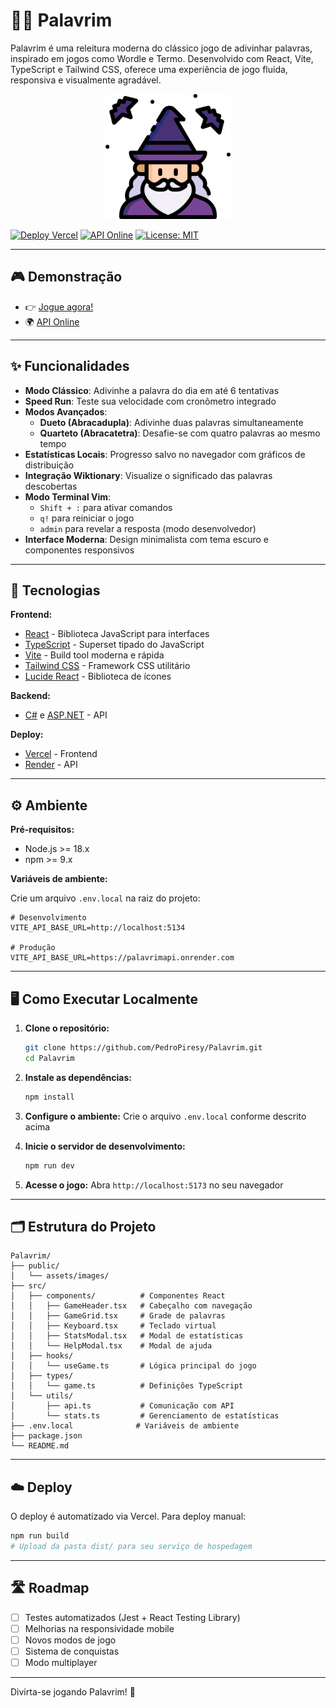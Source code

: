 # 🧙‍♂️ Palavrim

Palavrim é uma releitura moderna do clássico jogo de adivinhar palavras, inspirado em jogos como Wordle e Termo. Desenvolvido com React, Vite, TypeScript e Tailwind CSS, oferece uma experiência de jogo fluida, responsiva e visualmente agradável.

<p align="center">
  <img src="public/assets/images/Palavrim.png" alt="Logo do Palavrim" width="200" />
</p>

[![Deploy Vercel](https://img.shields.io/badge/deploy-vercel-brightgreen?logo=vercel)](https://palavrim.vercel.app)
[![API Online](https://img.shields.io/badge/api-onrender-blue?logo=dotnet)](https://palavrimapi.onrender.com)
[![License: MIT](https://img.shields.io/badge/license-MIT-yellow.svg)](LICENSE)

---

## 🎮 Demonstração

- 👉 [Jogue agora!](https://palavrim.vercel.app)
- 🌍 [API Online](https://palavrimapi.onrender.com)

---

## ✨ Funcionalidades

- **Modo Clássico**: Adivinhe a palavra do dia em até 6 tentativas
- **Speed Run**: Teste sua velocidade com cronômetro integrado
- **Modos Avançados**:
  - **Dueto (Abracadupla)**: Adivinhe duas palavras simultaneamente
  - **Quarteto (Abracatetra)**: Desafie-se com quatro palavras ao mesmo tempo
- **Estatísticas Locais**: Progresso salvo no navegador com gráficos de distribuição
- **Integração Wiktionary**: Visualize o significado das palavras descobertas
- **Modo Terminal Vim**:
  - `Shift + :` para ativar comandos
  - `q!` para reiniciar o jogo
  - `admin` para revelar a resposta (modo desenvolvedor)
- **Interface Moderna**: Design minimalista com tema escuro e componentes responsivos

---

## 🚀 Tecnologias

**Frontend:**
- [React](https://reactjs.org/) - Biblioteca JavaScript para interfaces
- [TypeScript](https://www.typescriptlang.org/) - Superset tipado do JavaScript
- [Vite](https://vitejs.dev/) - Build tool moderna e rápida
- [Tailwind CSS](https://tailwindcss.com/) - Framework CSS utilitário
- [Lucide React](https://lucide.dev/) - Biblioteca de ícones

**Backend:**
- [C#](https://docs.microsoft.com/dotnet/csharp/) e [ASP.NET](https://dotnet.microsoft.com/apps/aspnet) - API

**Deploy:**
- [Vercel](https://vercel.com/) - Frontend
- [Render](https://render.com/) - API

---

## ⚙️ Ambiente

**Pré-requisitos:**
- Node.js >= 18.x
- npm >= 9.x

**Variáveis de ambiente:**

Crie um arquivo `.env.local` na raiz do projeto:

```env
# Desenvolvimento
VITE_API_BASE_URL=http://localhost:5134

# Produção
VITE_API_BASE_URL=https://palavrimapi.onrender.com
```

---

## 🖥️ Como Executar Localmente

1. **Clone o repositório:**
   ```bash
   git clone https://github.com/PedroPiresy/Palavrim.git
   cd Palavrim
   ```

2. **Instale as dependências:**
   ```bash
   npm install
   ```

3. **Configure o ambiente:**
   Crie o arquivo `.env.local` conforme descrito acima

4. **Inicie o servidor de desenvolvimento:**
   ```bash
   npm run dev
   ```

5. **Acesse o jogo:**
   Abra `http://localhost:5173` no seu navegador

---

## 🗂️ Estrutura do Projeto

```
Palavrim/
├── public/
│   └── assets/images/
├── src/
│   ├── components/          # Componentes React
│   │   ├── GameHeader.tsx   # Cabeçalho com navegação
│   │   ├── GameGrid.tsx     # Grade de palavras
│   │   ├── Keyboard.tsx     # Teclado virtual
│   │   ├── StatsModal.tsx   # Modal de estatísticas
│   │   └── HelpModal.tsx    # Modal de ajuda
│   ├── hooks/
│   │   └── useGame.ts       # Lógica principal do jogo
│   ├── types/
│   │   └── game.ts          # Definições TypeScript
│   └── utils/
│       ├── api.ts           # Comunicação com API
│       └── stats.ts         # Gerenciamento de estatísticas
├── .env.local              # Variáveis de ambiente
├── package.json
└── README.md
```

---

## ☁️ Deploy

O deploy é automatizado via Vercel. Para deploy manual:

```bash
npm run build
# Upload da pasta dist/ para seu serviço de hospedagem
```

---

## 🛣️ Roadmap

- [ ] Testes automatizados (Jest + React Testing Library)
- [ ] Melhorias na responsividade mobile
- [ ] Novos modos de jogo
- [ ] Sistema de conquistas
- [ ] Modo multiplayer

---

Divirta-se jogando Palavrim! 🎉
